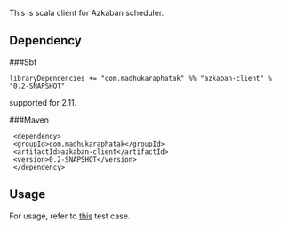 This is scala client for Azkaban scheduler. 

## Dependency

###Sbt

    libraryDependencies += "com.madhukaraphatak" %% "azkaban-client" % "0.2-SNAPSHOT"

supported for 2.11.

###Maven

     <dependency>
     <groupId>com.madhukaraphatak</groupId>
     <artifactId>azkaban-client</artifactId>
     <version>0.2-SNAPSHOT</version>
     </dependency>

## Usage

For usage, refer to [this](https://github.com/phatak-dev/azkaban-scala-client/blob/master/src/test/scala/com/madhukaraphatak/azkaban/E2ETest.scala) test case.
